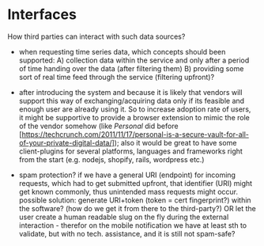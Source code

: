 Interfaces
==========


How third parties can interact with such data sources?

+   when requesting time series data, which concepts should been supported:
    A)  collection data within the service and only after a period of time handing over the data
        (after filtering them)
    B)  providing some sort of real time feed through the service (filtering upfront)?
     
+   after introducing the system and because it is likely that vendors will support this way of
    exchanging/acquiring data only if its feasible and enough user are already using it. So to 
    increase adoption rate of users, it might be supportive to provide a browser extension to
    mimic the role of the vendor somehow (like *Personal* did before 
    [https://techcrunch.com/2011/11/17/personal-is-a-secure-vault-for-all-of-your-private-digital-data/]); 
    also it would be great to have some client-plugins for several platforms, languages and 
    frameworks right from the start (e.g. nodejs, shopify, rails, wordpress etc.)
    
+   spam protection? if we have a general URI (endpoint) for incoming requests, which had to 
    get submitted upfront, that identifier (URI) might get known commonly, thus unintended mass
    requests might occur. possible solution: generate URI+token (token = cert fingerprint?) 
    within the software? (how do we get it from there to the third-party?) OR let the user 
    create a human readable slug on the fly during the external interaction - therefor on the
    mobile notification we have at least sth to validate, but with no tech. assistance, and
    it is still not spam-safe? 
